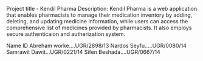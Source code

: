 Project title - Kendil Pharma Description: Kendil Pharma is a web application that enables pharmacists to manage their medication inventory by adding, deleting, and updating medicine information, while users can access the comprehensive list of medicines provided by pharmacists. It also employs secure authenticaion and autherization system.

Name ID Abreham worke....UGR/2898/13      Nardos Seyfu.....UGR/0080/14 Samrawit Dawit...UGR/0221/14        Sifen Beshada....UGR/0667/14
